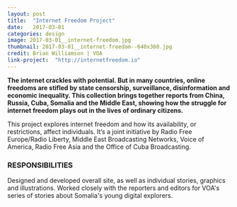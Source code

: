```yaml
---
layout: post
title:  "Internet Freedom Project"
date:   2017-03-01
categories: design
image: 2017-03-01__internet-freedom.jpg
thumbnail: 2017-03-01__internet-freedom--640x360.jpg
credit: Brian Williamson | VOA
link-project:  "http://internetfreedom.io"
---
```


**The internet crackles with potential. But in many countries, online freedoms are stifled by state censorship, surveillance, disinformation and economic inequality. This collection brings together reports from China, Russia, Cuba, Somalia and the Middle East, showing how the struggle for internet freedom plays out in the lives of ordinary citizens.**

This project explores internet freedom and how its availability, or restrictions, affect individuals. It’s a joint initiative by Radio Free Europe/Radio Liberty, Middle East Broadcasting Networks, Voice of America, Radio Free Asia and the Office of Cuba Broadcasting.

### RESPONSIBILITIES

Designed and developed overall site, as well as individual stories, graphics and illustrations. Worked closely with the reporters and editors for VOA's series of stories about Somalia's young digital explorers.